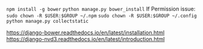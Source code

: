 `npm install -g bower`
`python manage.py bower_install`
If Permission issue:
`sudo chown -R $USER:$GROUP ~/.npm`
`sudo chown -R $USER:$GROUP ~/.config`
`python manage.py collectstatic`

https://django-bower.readthedocs.io/en/latest/installation.html
https://django-nvd3.readthedocs.io/en/latest/introduction.html
